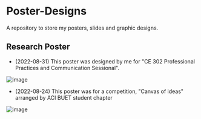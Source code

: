 # Poster-Designs
A repository to store my posters, slides and graphic designs.


## Research Poster
- (2022-08-31) This poster was designed by me for "CE 302 Professional Practices and Communication Sessional".

![image](https://user-images.githubusercontent.com/109035609/213922527-be28d503-63cd-44d3-81e4-ee062bbed106.png)

- (2022-08-24) This poster was for a competition, "Canvas of ideas" arranged by ACI BUET student chapter

![image](https://user-images.githubusercontent.com/109035609/213923063-61c83f65-5a74-44ac-8a8c-2742254d415b.png)





